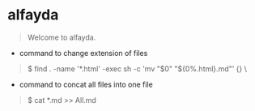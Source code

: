 # alfayda

> Welcome to alfayda.

* command to change extension of files
>$ find . -name '*.html' -exec sh -c 'mv "$0" "${0%.html}.md"' {} \ 
* command to concat all files into one file 
>$ cat *.md >> All.md